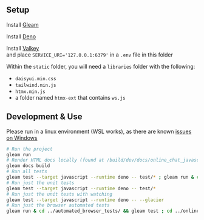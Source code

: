 ## Setup

Install [Gleam](https://gleam.run/getting-started/installing/)

Install [Deno](https://docs.deno.com/runtime/#install-deno)

Install [Valkey](https://valkey.io/topics/installation/)<br> and place
`SERVICE_URI='127.0.0.1:6379'` in a `.env` file in this folder

Within the `static` folder, you will need a `libraries` folder with the
following:

- `daisyui.min.css`
- `tailwind.min.js`
- `htmx.min.js`
- a folder named `htmx-ext` that contains `ws.js`

## Development & Use

Please run in a linux environment (WSL works), as there are known
[issues on Windows](https://github.com/MystPi/glen/issues/5)

```sh
# Run the project
gleam run
# Render HTML docs locally (found at /build/dev/docs/online_chat_javascript/)
gleam docs build
# Run all tests
gleam test --target javascript --runtime deno -- test/* ; gleam run & cd ../automated_browser_tests/ && gleam test ; cd ../online_chat_javascript ; pkill deno
# Run just the unit tests
gleam test --target javascript --runtime deno -- test/*
# Run just the unit tests with watching
gleam test --target javascript --runtime deno -- --glacier
# Run just the browser automated tests
gleam run & cd ../automated_browser_tests/ && gleam test ; cd ../online_chat_javascript ; pkill deno
```
